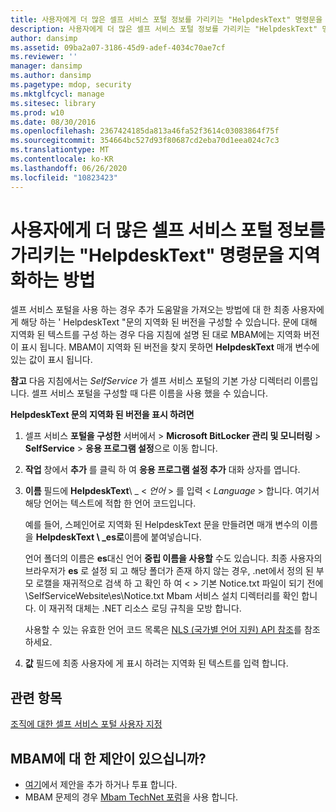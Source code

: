 ```yaml
---
title: 사용자에게 더 많은 셀프 서비스 포털 정보를 가리키는 "HelpdeskText" 명령문을 지역화하는 방법
description: 사용자에게 더 많은 셀프 서비스 포털 정보를 가리키는 "HelpdeskText" 명령문을 지역화하는 방법
author: dansimp
ms.assetid: 09ba2a07-3186-45d9-adef-4034c70ae7cf
ms.reviewer: ''
manager: dansimp
ms.author: dansimp
ms.pagetype: mdop, security
ms.mktglfcycl: manage
ms.sitesec: library
ms.prod: w10
ms.date: 08/30/2016
ms.openlocfilehash: 2367424185da813a46fa52f3614c03083864f75f
ms.sourcegitcommit: 354664bc527d93f80687cd2eba70d1eea024c7c3
ms.translationtype: MT
ms.contentlocale: ko-KR
ms.lasthandoff: 06/26/2020
ms.locfileid: "10823423"
---
```

# 사용자에게 더 많은 셀프 서비스 포털 정보를 가리키는 "HelpdeskText" 명령문을 지역화하는 방법


셀프 서비스 포털을 사용 하는 경우 추가 도움말을 가져오는 방법에 대 한 최종 사용자에 게 해당 하는 ' HelpdeskText "문의 지역화 된 버전을 구성할 수 있습니다. 문에 대해 지역화 된 텍스트를 구성 하는 경우 다음 지침에 설명 된 대로 MBAM에는 지역화 버전이 표시 됩니다. MBAM이 지역화 된 버전을 찾지 못하면 **HelpdeskText** 매개 변수에 있는 값이 표시 됩니다.

**참고**  다음 지침에서는 *SelfService* 가 셀프 서비스 포털의 기본 가상 디렉터리 이름입니다. 셀프 서비스 포털을 구성할 때 다른 이름을 사용 했을 수 있습니다.

 

**HelpdeskText 문의 지역화 된 버전을 표시 하려면**

1.  셀프 서비스 **포털을 구성한** 서버에서 &gt; **Microsoft BitLocker 관리 및 모니터링** &gt; **SelfService** &gt; **응용 프로그램 설정**으로 이동 합니다.

2.  **작업** 창에서 **추가** 를 클릭 하 여 **응용 프로그램 설정 추가** 대화 상자를 엽니다.

3.  **이름** 필드에 **HelpdeskText**\ _ &lt; *언어* &gt; 를 입력 &lt; *Language* &gt; 합니다. 여기서 해당 언어는 텍스트에 적합 한 언어 코드입니다.

    예를 들어, 스페인어로 지역화 된 HelpdeskText 문을 만들려면 매개 변수의 이름을 **HelpdeskText \ _es로**이름에 붙여넣습니다.

    언어 폴더의 이름은 **es**대신 언어 **중립 이름을 사용할** 수도 있습니다. 최종 사용자의 브라우저가 **es** 로 설정 되 고 해당 폴더가 존재 하지 않는 경우, .net에서 정의 된 부모 로캘을 재귀적으로 검색 하 고 확인 하 여 &lt; &gt; 기본 Notice.txt 파일이 되기 전에\\SelfServiceWebsite\\es\\Notice.txt Mbam 서비스 설치 디렉터리를 확인 합니다. 이 재귀적 대체는 .NET 리소스 로딩 규칙을 모방 합니다.

    사용할 수 있는 유효한 언어 코드 목록은 [NLS (국가별 언어 지원) API 참조](https://go.microsoft.com/fwlink/?LinkId=317947)를 참조 하세요.

4.  **값** 필드에 최종 사용자에 게 표시 하려는 지역화 된 텍스트를 입력 합니다.



## 관련 항목


[조직에 대한 셀프 서비스 포털 사용자 지정](customizing-the-self-service-portal-for-your-organization.md)

 

 

## MBAM에 대 한 제안이 있으십니까?
- [여기](http://mbam.uservoice.com/forums/268571-microsoft-bitlocker-administration-and-monitoring)에서 제안을 추가 하거나 투표 합니다. 
- MBAM 문제의 경우 [Mbam TechNet 포럼](https://social.technet.microsoft.com/Forums/home?forum=mdopmbam)을 사용 합니다.



